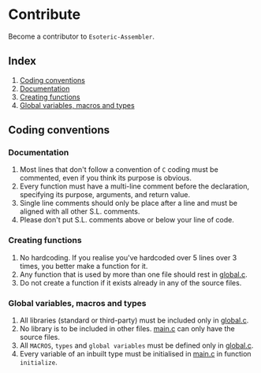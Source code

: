 # Contribute
Become a contributor to `Esoteric-Assembler`.

## Index
1. [Coding conventions](coding-conventions)
2. [Documentation](documentation)
3. [Creating functions](creating-functions)
4. [Global variables, macros and types](global-variables-macros-and-types)

## Coding conventions

### Documentation
1. Most lines that don't follow a convention of `C` coding must be commented, even if you think its purpose is obvious.
2. Every function must have a multi-line comment before the declaration, specifying its purpose, arguments, and return value.
3. Single line comments should only be place after a line and must be aligned with all other S.L. comments.
4. Please don't put S.L. comments above or below your line of code.

### Creating functions
1. No hardcoding. If you realise you've hardcoded over 5 lines over 3 times, you better make a function for it.
2. Any function that is used by more than one file should rest in [global.c]().
3. Do not create a function if it exists already in any of the source files.

### Global variables, macros and types
1. All libraries (standard or third-party) must be included only in [global.c]().
2. No library is to be included in other files. [main.c]() can only have the source files.
3. All `MACROS`, `types` and `global variables` must be defined only in [global.c]().
4. Every variable of an inbuilt type must be initialised in [main.c]() in function `initialize`.
